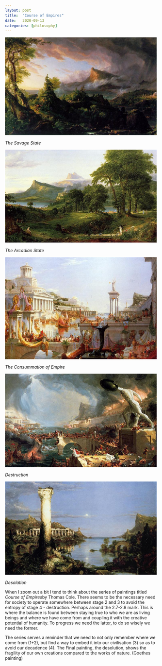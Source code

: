 ```yaml
---
layout: post
title:  "Course of Empires"
date:   2020-09-13
categories: [philosophy]
---
```


  <div class="header-img">
    <img src="/static/img/courseofempire1.jpg" class="home-img" height="auto" width="500px">
   	<p><i>The Savage State</i></p>
    <img src="/static/img/courseofempire2.jpg" class="home-img" height="auto" width="500px">
    <p><i>The Arcadian State</i></p>
    <img src="/static/img/courseofempire3.jpg" class="home-img" height="auto" width="500px">
    <p><i>The Consummation of Empire</i></p>
    <img src="/static/img/courseofempire4.jpg" class="home-img" height="auto" width="500px">
    <p><i>Destruction</i></p>
    <img src="/static/img/courseofempire5.jpg" class="home-img" height="auto" width="500px">
    <p><i>Desolation</i></p>
  </div>

 <p>When I zoom out a bit I tend to think about the series of paintings titled <i>Course of Empires</i>by Thomas Cole. There seems to be the necessary need for society to operate somewhere between stage 2 and 3 to avoid the entropy of stage 4 - destruction. Perhaps around the 2.7-2.8 mark. This is where the balance is found between staying true to who we are as living beings and where we have come from and coupling it with the creative potential of humanity. To progress we need the latter, to do so wisely we need the former.  </p> 

 The series serves a reminder that we need to not only remember where we come from (1+2), but find a way to embed it into our civilisation (3) so as to avoid our decadence (4). The Final painting, the desolution, shows the fragility of our own creations compared to the works of nature. (Goethes painting)
